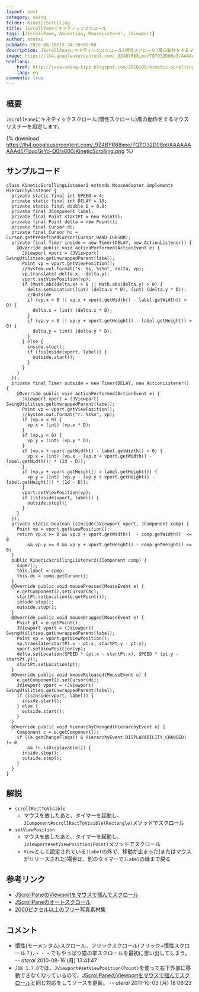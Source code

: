 ```yaml
---
layout: post
category: swing
folder: KineticScrolling
title: JScrollPaneでキネティックスクロール
tags: [JScrollPane, Animation, MouseListener, JViewport]
author: aterai
pubdate: 2010-08-16T13:34:26+09:00
description: JScrollPaneにキネティックスクロール(慣性スクロール)風の動作をするマウスリスナーを設定します。
image: https://lh4.googleusercontent.com/_9Z4BYR88imo/TQTO32D08pI/AAAAAAAAAdE/TpuoGrYo-Q0/s800/KineticScrolling.png
hreflang:
    href: http://java-swing-tips.blogspot.com/2010/08/kinetic-scrolling-jscrollpane.html
    lang: en
comments: true
---
```

## 概要
`JScrollPane`にキネティックスクロール(慣性スクロール)風の動作をするマウスリスナーを設定します。

{% download https://lh4.googleusercontent.com/_9Z4BYR88imo/TQTO32D08pI/AAAAAAAAAdE/TpuoGrYo-Q0/s800/KineticScrolling.png %}

## サンプルコード
<pre class="prettyprint"><code>class KineticScrollingListener2 extends MouseAdapter implements HierarchyListener {
  private static final int SPEED = 4;
  private static final int DELAY = 10;
  private static final double D = 0.8;
  private final JComponent label;
  private final Point startPt = new Point();
  private final Point delta = new Point();
  private final Cursor dc;
  private final Cursor hc = Cursor.getPredefinedCursor(Cursor.HAND_CURSOR);
  private final Timer inside = new Timer(DELAY, new ActionListener() {
    @Override public void actionPerformed(ActionEvent e) {
      JViewport vport = (JViewport) SwingUtilities.getUnwrappedParent(label);
      Point vp = vport.getViewPosition();
      //System.out.format("s: %s, %s%n", delta, vp);
      vp.translate(-delta.x, -delta.y);
      vport.setViewPosition(vp);
      if (Math.abs(delta.x) &gt; 0 || Math.abs(delta.y) &gt; 0) {
        delta.setLocation((int) (delta.x * D), (int) (delta.y * D));
        //Outside
        if (vp.x &lt; 0 || vp.x + vport.getWidth() - label.getWidth() &gt; 0) {
          delta.x = (int) (delta.x * D);
        }
        if (vp.y &lt; 0 || vp.y + vport.getHeight() - label.getHeight() &gt; 0) {
          delta.y = (int) (delta.y * D);
        }
      } else {
        inside.stop();
        if (!isInside(vport, label)) {
          outside.start();
        }
      }
    }
  });
  private final Timer outside = new Timer(DELAY, new ActionListener() {
    @Override public void actionPerformed(ActionEvent e) {
      JViewport vport = (JViewport) SwingUtilities.getUnwrappedParent(label);
      Point vp = vport.getViewPosition();
      //System.out.format("r: %s%n", vp);
      if (vp.x &lt; 0) {
        vp.x = (int) (vp.x * D);
      }
      if (vp.y &lt; 0) {
        vp.y = (int) (vp.y * D);
      }
      if (vp.x + vport.getWidth() - label.getWidth() &gt; 0) {
        vp.x = (int) (vp.x - (vp.x + vport.getWidth() - label.getWidth()) * (1d - D));
      }
      if (vp.y + vport.getHeight() &gt; label.getHeight()) {
        vp.y = (int) (vp.y - (vp.y + vport.getHeight() - label.getHeight()) * (1d - D));
      }
      vport.setViewPosition(vp);
      if (isInside(vport, label)) {
        outside.stop();
      }
    }
  });
  private static boolean isInside(JViewport vport, JComponent comp) {
    Point vp = vport.getViewPosition();
    return vp.x &gt;= 0 &amp;&amp; vp.x + vport.getWidth()  - comp.getWidth()  &lt;= 0
        &amp;&amp; vp.y &gt;= 0 &amp;&amp; vp.y + vport.getHeight() - comp.getHeight() &lt;= 0;
  }
  public KineticScrollingListener2(JComponent comp) {
    super();
    this.label = comp;
    this.dc = comp.getCursor();
  }
  @Override public void mousePressed(MouseEvent e) {
    e.getComponent().setCursor(hc);
    startPt.setLocation(e.getPoint());
    inside.stop();
    outside.stop();
  }
  @Override public void mouseDragged(MouseEvent e) {
    Point pt = e.getPoint();
    JViewport vport = (JViewport) SwingUtilities.getUnwrappedParent(label);
    Point vp = vport.getViewPosition();
    vp.translate(startPt.x - pt.x, startPt.y - pt.y);
    vport.setViewPosition(vp);
    delta.setLocation(SPEED * (pt.x - startPt.x), SPEED * (pt.y - startPt.y));
    startPt.setLocation(pt);
  }
  @Override public void mouseReleased(MouseEvent e) {
    e.getComponent().setCursor(dc);
    JViewport vport = (JViewport) SwingUtilities.getUnwrappedParent(label);
    if (isInside(vport, label)) {
      inside.start();
    } else {
      outside.start();
    }
  }
  @Override public void hierarchyChanged(HierarchyEvent e) {
    Component c = e.getComponent();
    if ((e.getChangeFlags() &amp; HierarchyEvent.DISPLAYABILITY_CHANGED) != 0
        &amp;&amp; !c.isDisplayable()) {
      inside.stop();
      outside.stop();
    }
  }
}
</code></pre>

## 解説
- `scrollRectToVisible`
    - マウスを放したあと、タイマーを起動し、`JComponent#scrollRectToVisible(Rectangle)`メソッドでスクロール
- `setViewPosition`
    - マウスを放したあと、タイマーを起動し、`JViewport#setViewPosition(Point)`メソッドでスクロール
    - `View`として設定されている`JLabel`の外で、移動が止まった(またはマウスがリリースされた)場合は、別のタイマーで`JLabel`の縁まで戻る

<!-- dummy comment line for breaking list -->

## 参考リンク
- [JScrollPaneのViewportをマウスで掴んでスクロール](http://ateraimemo.com/Swing/HandScroll.html)
- [JScrollPaneのオートスクロール](http://ateraimemo.com/Swing/AutoScroll.html)
- [2000ピクセル以上のフリー写真素材集](http://sozai-free.com/)

<!-- dummy comment line for breaking list -->

## コメント
- 慣性(モーメンタム)スクロール、フリックスクロール(フリック+慣性スクロール？)、・・・でもやっぱり猫の掌スクロールを最初に思い出してしまう。 -- *aterai* 2010-08-16 (月) 13:41:47
- `JDK 1.7.0`では、`JViewport#setViewPosition(Point)`を使って右下外部に移動できなくなっているので、[JScrollPaneのViewportをマウスで掴んでスクロール](http://ateraimemo.com/Swing/HandScroll.html)と同じ対応をしてソースを更新。 -- *aterai* 2011-10-03 (月) 18:08:23

<!-- dummy comment line for breaking list -->
